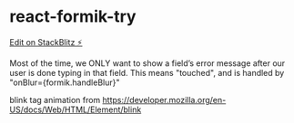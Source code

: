 # react-formik-try

[Edit on StackBlitz ⚡️](https://stackblitz.com/edit/react-formik-try)

Most of the time, we ONLY want to show a field’s error message after our user is done typing in that field. This means "touched", and is handled by "onBlur={formik.handleBlur}"

blink tag animation from 
https://developer.mozilla.org/en-US/docs/Web/HTML/Element/blink
